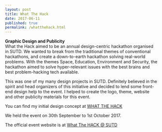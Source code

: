 ```yaml
---
layout: post
title: What The Hack
date: 2017-06-11
published: true
permalink: /whatthehack.html
---
```


**Graphic Design and Publicity**  
What the Hack aimed to be an annual design-centric hackathon organised in SUTD. We wanted to break from the traditional themes of conventional hackathons, and create a down-to-earth hackathon solving real-world problems. With the themes Space, Education, Environment and Security, the hackathon aimed to solve hyper-relevant issues with the best brains and best problem-hacking tech available.

This was one of my many design projects in SUTD. Definitely believed in the spirit and head organizers of this initiative and decided to lend some front-end design help to the event. I helped to create the logo, theme, website and other publicity materials for this event.

You can find my initial design concept at [WHAT THE HACK](https://ryannsj.github.io/wth/)

We held the event on 30th September to 1st October 2017.

The official event website is at [What The HACK @ SUTD](http://www.sutdwth.com/)
